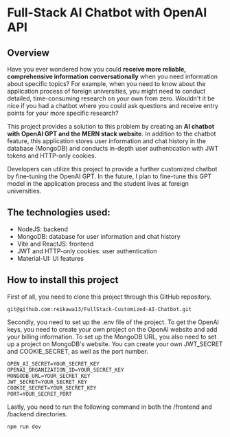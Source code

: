 # Full-Stack AI Chatbot with OpenAI API
## Overview
Have you ever wondered how you could **receive more reliable, comprehensive information conversationally** when you need information about specific topics? For example, when you need to know about the application process of foreign universities, you might need to conduct detailed, time-consuming research on your own from zero. Wouldn't it be nice if you had a chatbot where you could ask questions and receive entry points for your more specific research? 

This project provides a solution to this problem by creating an **AI chatbot with OpenAI GPT and the MERN stack website**. In addition to the chatbot feature, this application stores user information and chat history in the database (MongoDB) and conducts in-depth user authentication with JWT tokens and HTTP-only cookies. 

Developers can utilize this project to provide a further customized chatbot by fine-tuning the OpenAI GPT. In the future, I plan to fine-tune this GPT model in the application process and the student lives at foreign universities. 

## The technologies used:
* NodeJS: backend
* MongoDB: database for user information and chat history 
* Vite and ReactJS: frontend 
* JWT and HTTP-only cookies: user authentication
* Material-UI: UI features 

## How to install this project 
First of all, you need to clone this project through this GitHub repository. 
```
git@github.com:reikawa13/FullStack-Customized-AI-Chatbot.git
```
Secondly, you need to set up the .env file of the project. To get the OpenAI keys, you need to create your own project on the OpenAI website and add your billing information. To set up the MongoDB URL, you also need to set up a project on MongoDB's website. You can create your own JWT_SECRET and COOKIE_SECRET, as well as the port number. 
```
OPEN_AI_SECRET=YOUR_SECRET_KEY
OPENAI_ORGANIZATION_ID=YOUR_SECRET_KEY
MONGODB_URL=YOUR_SECRET_KEY
JWT_SECRET=YOUR_SECRET_KEY
COOKIE_SECRET=YOUR_SECRET_KEY
PORT=YOUR_SECRET_PORT
```
Lastly, you need to run the following command in both the /frontend and /backend directories. 
```
npm run dev
```

